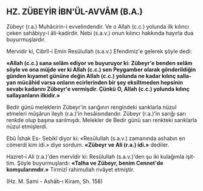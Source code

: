 ## HZ. ZÜBEYİR İBN'ÜL-AVVÂM (B.A.)

Zübeyr (r.a.) Muhâcirin-i evvelindendir. Ve o Allah (c.c.) yolunda ilk kılıncı çeken sahâbiyy-i âli-kadirdir. Nebi (s.a.v.) onun kılıncı hak­kında hayırla dua buyurmuşlardır.

Mervidir ki, Cibrîl-i Emin Resûlullah (s.a.v.) Efendimiz'e gelerek şöyle dedi:

**«Allah (c.c.) sana selâm ediyor ve buyuru­yor ki: Zübeyr'e benden selâm söyle ve ona müjde ver ki Allah (c.c.) sen Peygamber ola­rak gönderildiğin günden kıyamet gününe de­ğin Allah (c.c.) yolunda ne kadar kılınç salla­yan mücâhid varsa onların ecirlerinden bir şey eksiltmeden hepsinin sevabı kadarını Zübeyr'e vermişdir. Çünkü O, Allah (c.c.) yolunda kılınç sallayanların ilkidir.»**

Bedir günü meleklerin Zübeyr'in sarığının rengindeki sarıklarla nüzul etmeleri müşârun ileyh (r.a.)'in hesâisındandır. Zübeyr (r.a.)'in sarığı sarı renkde olup başına sarılmışdı. Melek­ler de Bedir günü sarı renkteki sarıklarla nü­zul etmişlerdi.

Ebû İshak Es- Sebikî diyor ki: «Resûlullah (s.a.v.) zamanında ashabın en cömerdi kim idi.» diye sordum. **«Zübeyr ve Ali (r.a.) idi.»** dediler.

Hazret-i Ali (r.a.)'den mervîdir ki: Resûlullah (s.a.v.)'den şu iki kulağımla işit­tim. Şöyle buyurmuşlardı: **«Talha ve Zübeyr, benim Cennet'de komşularımdır.»** Tirmizî rahimullah rivâyet etmiştir.

(Hz. M. Sami - Ashâb-ı Kiram, Sh. 158)
